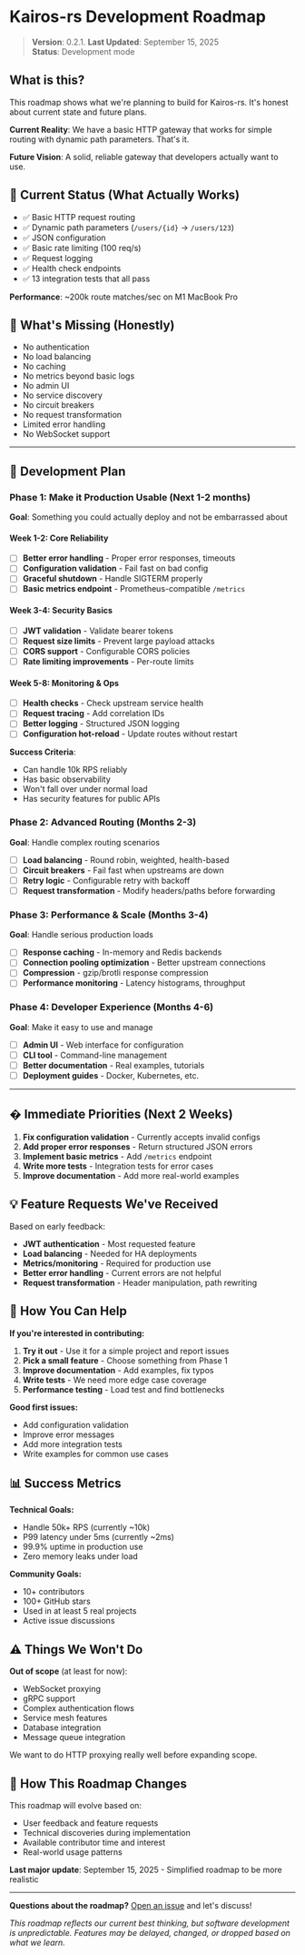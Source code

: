 #  Kairos-rs Development Roadmap

> **Version**: 0.2.1.
> **Last Updated**: September 15, 2025  
> **Status**: Development mode

## What is this?

This roadmap shows what we're planning to build for Kairos-rs. It's honest about current state and future plans.

**Current Reality**: We have a basic HTTP gateway that works for simple routing with dynamic path parameters. That's it.

**Future Vision**: A solid, reliable gateway that developers actually want to use.

## 🎯 Current Status (What Actually Works)

- ✅ Basic HTTP request routing
- ✅ Dynamic path parameters (`/users/{id}` → `/users/123`)
- ✅ JSON configuration
- ✅ Basic rate limiting (100 req/s)
- ✅ Request logging
- ✅ Health check endpoints
- ✅ 13 integration tests that all pass

**Performance**: ~200k route matches/sec on M1 MacBook Pro

## 🚧 What's Missing (Honestly)

- No authentication
- No load balancing 
- No caching
- No metrics beyond basic logs
- No admin UI
- No service discovery
- No circuit breakers
- No request transformation
- Limited error handling
- No WebSocket support

---

## 📅 Development Plan

### Phase 1: Make it Production Usable (Next 1-2 months)
**Goal**: Something you could actually deploy and not be embarrassed about

#### Week 1-2: Core Reliability
- [ ] **Better error handling** - Proper error responses, timeouts
- [ ] **Configuration validation** - Fail fast on bad config
- [ ] **Graceful shutdown** - Handle SIGTERM properly
- [ ] **Basic metrics endpoint** - Prometheus-compatible `/metrics`

#### Week 3-4: Security Basics  
- [ ] **JWT validation** - Validate bearer tokens
- [ ] **Request size limits** - Prevent large payload attacks
- [ ] **CORS support** - Configurable CORS policies
- [ ] **Rate limiting improvements** - Per-route limits

#### Week 5-8: Monitoring & Ops
- [ ] **Health checks** - Check upstream service health
- [ ] **Request tracing** - Add correlation IDs
- [ ] **Better logging** - Structured JSON logging
- [ ] **Configuration hot-reload** - Update routes without restart

**Success Criteria**: 
- Can handle 10k RPS reliably
- Has basic observability
- Won't fall over under normal load
- Has security features for public APIs

### Phase 2: Advanced Routing (Months 2-3)
**Goal**: Handle complex routing scenarios

- [ ] **Load balancing** - Round robin, weighted, health-based
- [ ] **Circuit breakers** - Fail fast when upstreams are down
- [ ] **Retry logic** - Configurable retry with backoff
- [ ] **Request transformation** - Modify headers/paths before forwarding

### Phase 3: Performance & Scale (Months 3-4)
**Goal**: Handle serious production loads

- [ ] **Response caching** - In-memory and Redis backends
- [ ] **Connection pooling optimization** - Better upstream connections
- [ ] **Compression** - gzip/brotli response compression
- [ ] **Performance monitoring** - Latency histograms, throughput

### Phase 4: Developer Experience (Months 4-6)
**Goal**: Make it easy to use and manage

- [ ] **Admin UI** - Web interface for configuration
- [ ] **CLI tool** - Command-line management
- [ ] **Better documentation** - Real examples, tutorials
- [ ] **Deployment guides** - Docker, Kubernetes, etc.

---

## � Immediate Priorities (Next 2 Weeks)

1. **Fix configuration validation** - Currently accepts invalid configs
2. **Add proper error responses** - Return structured JSON errors  
3. **Implement basic metrics** - Add `/metrics` endpoint
4. **Write more tests** - Integration tests for error cases
5. **Improve documentation** - Add more real-world examples

## 💡 Feature Requests We've Received

Based on early feedback:

- **JWT authentication** - Most requested feature
- **Load balancing** - Needed for HA deployments  
- **Metrics/monitoring** - Required for production use
- **Better error handling** - Current errors are not helpful
- **Request transformation** - Header manipulation, path rewriting

## 🤝 How You Can Help

**If you're interested in contributing:**

1. **Try it out** - Use it for a simple project and report issues
2. **Pick a small feature** - Choose something from Phase 1
3. **Improve documentation** - Add examples, fix typos
4. **Write tests** - We need more edge case coverage
5. **Performance testing** - Load test and find bottlenecks

**Good first issues:**
- Add configuration validation
- Improve error messages
- Add more integration tests
- Write examples for common use cases

## 📊 Success Metrics

**Technical Goals:**
- Handle 50k+ RPS (currently ~10k)
- P99 latency under 5ms (currently ~2ms)
- 99.9% uptime in production use
- Zero memory leaks under load

**Community Goals:**
- 10+ contributors
- 100+ GitHub stars  
- Used in at least 5 real projects
- Active issue discussions

## ⚠️ Things We Won't Do

**Out of scope** (at least for now):
- WebSocket proxying
- gRPC support  
- Complex authentication flows
- Service mesh features
- Database integration
- Message queue integration

We want to do HTTP proxying really well before expanding scope.

## 🔄 How This Roadmap Changes

This roadmap will evolve based on:
- User feedback and feature requests
- Technical discoveries during implementation  
- Available contributor time and interest
- Real-world usage patterns

**Last major update**: September 15, 2025 - Simplified roadmap to be more realistic

---

**Questions about the roadmap?** [Open an issue](https://github.com/DanielSarmiento04/kairos-rs/issues) and let's discuss!

*This roadmap reflects our current best thinking, but software development is unpredictable. Features may be delayed, changed, or dropped based on what we learn.*